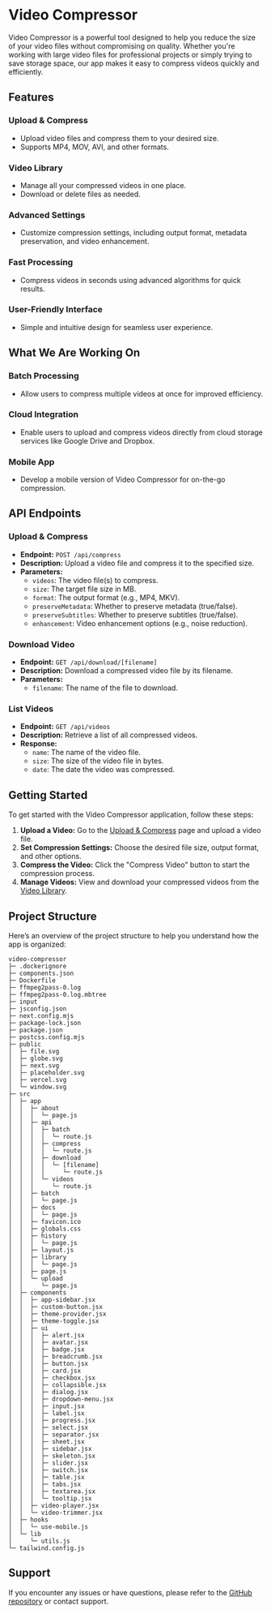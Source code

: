 # Video Compressor

Video Compressor is a powerful tool designed to help you reduce the size of your video files without compromising on quality. Whether you're working with large video files for professional projects or simply trying to save storage space, our app makes it easy to compress videos quickly and efficiently.

## Features

### Upload & Compress

- Upload video files and compress them to your desired size.
- Supports MP4, MOV, AVI, and other formats.

### Video Library

- Manage all your compressed videos in one place.
- Download or delete files as needed.

### Advanced Settings

- Customize compression settings, including output format, metadata preservation, and video enhancement.

### Fast Processing

- Compress videos in seconds using advanced algorithms for quick results.

### User-Friendly Interface

- Simple and intuitive design for seamless user experience.

## What We Are Working On

### Batch Processing

- Allow users to compress multiple videos at once for improved efficiency.

### Cloud Integration

- Enable users to upload and compress videos directly from cloud storage services like Google Drive and Dropbox.

### Mobile App

- Develop a mobile version of Video Compressor for on-the-go compression.

## API Endpoints

### Upload & Compress

- **Endpoint:** `POST /api/compress`
- **Description:** Upload a video file and compress it to the specified size.
- **Parameters:**
  - `videos`: The video file(s) to compress.
  - `size`: The target file size in MB.
  - `format`: The output format (e.g., MP4, MKV).
  - `preserveMetadata`: Whether to preserve metadata (true/false).
  - `preserveSubtitles`: Whether to preserve subtitles (true/false).
  - `enhancement`: Video enhancement options (e.g., noise reduction).

### Download Video

- **Endpoint:** `GET /api/download/[filename]`
- **Description:** Download a compressed video file by its filename.
- **Parameters:**
  - `filename`: The name of the file to download.

### List Videos

- **Endpoint:** `GET /api/videos`
- **Description:** Retrieve a list of all compressed videos.
- **Response:**
  - `name`: The name of the video file.
  - `size`: The size of the video file in bytes.
  - `date`: The date the video was compressed.

## Getting Started

To get started with the Video Compressor application, follow these steps:

1. **Upload a Video:** Go to the [Upload & Compress](/upload) page and upload a video file.
2. **Set Compression Settings:** Choose the desired file size, output format, and other options.
3. **Compress the Video:** Click the "Compress Video" button to start the compression process.
4. **Manage Videos:** View and download your compressed videos from the [Video Library](/library).

## Project Structure

Here’s an overview of the project structure to help you understand how the app is organized:

```
video-compressor
├─ .dockerignore
├─ components.json
├─ Dockerfile
├─ ffmpeg2pass-0.log
├─ ffmpeg2pass-0.log.mbtree
├─ input
├─ jsconfig.json
├─ next.config.mjs
├─ package-lock.json
├─ package.json
├─ postcss.config.mjs
├─ public
│  ├─ file.svg
│  ├─ globe.svg
│  ├─ next.svg
│  ├─ placeholder.svg
│  ├─ vercel.svg
│  └─ window.svg
├─ src
│  ├─ app
│  │  ├─ about
│  │  │  └─ page.js
│  │  ├─ api
│  │  │  ├─ batch
│  │  │  │  └─ route.js
│  │  │  ├─ compress
│  │  │  │  └─ route.js
│  │  │  ├─ download
│  │  │  │  └─ [filename]
│  │  │  │     └─ route.js
│  │  │  └─ videos
│  │  │     └─ route.js
│  │  ├─ batch
│  │  │  └─ page.js
│  │  ├─ docs
│  │  │  └─ page.js
│  │  ├─ favicon.ico
│  │  ├─ globals.css
│  │  ├─ history
│  │  │  └─ page.js
│  │  ├─ layout.js
│  │  ├─ library
│  │  │  └─ page.js
│  │  ├─ page.js
│  │  └─ upload
│  │     └─ page.js
│  ├─ components
│  │  ├─ app-sidebar.jsx
│  │  ├─ custom-button.jsx
│  │  ├─ theme-provider.jsx
│  │  ├─ theme-toggle.jsx
│  │  ├─ ui
│  │  │  ├─ alert.jsx
│  │  │  ├─ avatar.jsx
│  │  │  ├─ badge.jsx
│  │  │  ├─ breadcrumb.jsx
│  │  │  ├─ button.jsx
│  │  │  ├─ card.jsx
│  │  │  ├─ checkbox.jsx
│  │  │  ├─ collapsible.jsx
│  │  │  ├─ dialog.jsx
│  │  │  ├─ dropdown-menu.jsx
│  │  │  ├─ input.jsx
│  │  │  ├─ label.jsx
│  │  │  ├─ progress.jsx
│  │  │  ├─ select.jsx
│  │  │  ├─ separator.jsx
│  │  │  ├─ sheet.jsx
│  │  │  ├─ sidebar.jsx
│  │  │  ├─ skeleton.jsx
│  │  │  ├─ slider.jsx
│  │  │  ├─ switch.jsx
│  │  │  ├─ table.jsx
│  │  │  ├─ tabs.jsx
│  │  │  ├─ textarea.jsx
│  │  │  └─ tooltip.jsx
│  │  ├─ video-player.jsx
│  │  └─ video-trimmer.jsx
│  ├─ hooks
│  │  └─ use-mobile.js
│  └─ lib
│     └─ utils.js
└─ tailwind.config.js
```

## Support

If you encounter any issues or have questions, please refer to the [GitHub repository](https://github.com/z3rsa/video-compressor) or contact support.
